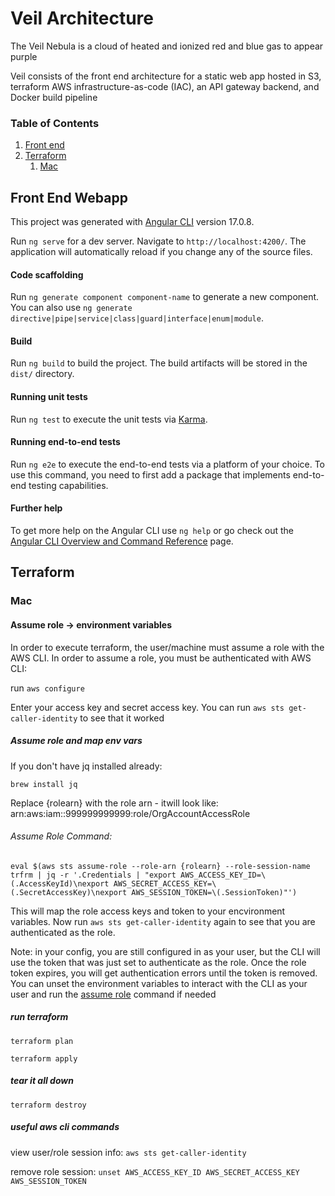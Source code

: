 # Veil Architecture

The Veil Nebula is a cloud of heated and ionized red and blue gas to appear purple

Veil consists of the front end architecture for a static web app hosted in S3, terraform AWS infrastructure-as-code (IAC), an API gateway backend, and Docker build pipeline

### Table of Contents

1. [Front end](#front-end-webapp)
2. [Terraform](#terraform)
   1. [Mac](#mac)

## Front End Webapp

This project was generated with [Angular CLI](https://github.com/angular/angular-cli) version 17.0.8.

Run `ng serve` for a dev server. Navigate to `http://localhost:4200/`. The application will automatically reload if you change any of the source files.

#### Code scaffolding

Run `ng generate component component-name` to generate a new component. You can also use `ng generate directive|pipe|service|class|guard|interface|enum|module`.

#### Build

Run `ng build` to build the project. The build artifacts will be stored in the `dist/` directory.

#### Running unit tests

Run `ng test` to execute the unit tests via [Karma](https://karma-runner.github.io).

#### Running end-to-end tests

Run `ng e2e` to execute the end-to-end tests via a platform of your choice. To use this command, you need to first add a package that implements end-to-end testing capabilities.

#### Further help

To get more help on the Angular CLI use `ng help` or go check out the [Angular CLI Overview and Command Reference](https://angular.io/cli) page.

## Terraform

### Mac

#### Assume role -> environment variables

In order to execute terraform, the user/machine must assume a role with the AWS CLI. In order to assume a role, you must be authenticated with AWS CLI:

run `aws configure`

Enter your access key and secret access key. You can run `aws sts get-caller-identity` to see that it worked

##### Assume role and map env vars

If you don't have jq installed already:

`brew install jq`

Replace {rolearn} with the role arn - itwill look like: arn:aws:iam::999999999999:role/OrgAccountAccessRole

###### Assume Role Command: 

`eval $(aws sts assume-role --role-arn {rolearn} --role-session-name trfrm | jq -r '.Credentials | "export AWS_ACCESS_KEY_ID=\(.AccessKeyId)\nexport AWS_SECRET_ACCESS_KEY=\(.SecretAccessKey)\nexport AWS_SESSION_TOKEN=\(.SessionToken)"')`

This will map the role access keys and token to your encvironment variables. Now run `aws sts get-caller-identity` again to see that you are authenticated as the role. 

Note: in your config, you are still configured in as your user, but the CLI will use the token that was just set to authenticate as the role. Once the role token expires, you will get authentication errors until the token is removed. You can unset the environment variables to interact with the CLI as your user and run the [assume role](#assume-role-command) command if needed

##### run terraform

`terraform plan`

`terraform apply`

##### tear it all down 

`terraform destroy`

##### useful aws cli commands

view user/role session info: `aws sts get-caller-identity`

remove role session: `unset AWS_ACCESS_KEY_ID AWS_SECRET_ACCESS_KEY AWS_SESSION_TOKEN`
